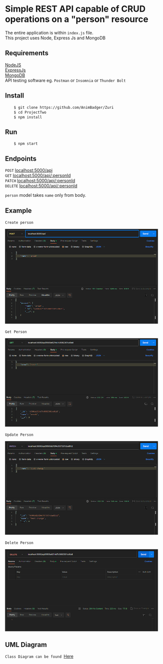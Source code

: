# Simple REST API capable of CRUD operations on a "person" resource
The entire application is within ``index.js`` file.  
This project uses Node, Express Js and MongoDB  

## Requirements
[NodeJS](https://nodejs.com)  
[ExpressJs](https://expressjs.com)  
[MongoDB](https://mongodb.com)  
API testing software eg. ``Postman`` or ``Insomnia`` or ``Thunder Bolt``

## Install
```shell
    $ git clone https://github.com/AnimBadger/Zuri
    $ cd ProjectTwo
    $ npm install
```
## Run
```shell  
    $ npm start
```
## Endpoints
``POST`` <localhost:5000/api>  
``GET`` <localhost:5000/api/:personId>   
``PATCH`` <localhost:5000/api/:personId>  
``DELETE`` <localhost:5000/api/:personId>  

``person`` model takes ``name`` only from body.  
## Example
``Create person``  

![Create Person](./src/images/create_person.png)  

``Get Person``  

![Get Person](./src/images/get_person.png)  

``Update Person``  

![Patch Person](./src/images/patch_person.png)  

``Delete Person``  

![Delete Person](./src/images/delete_person.png)  

## UML Diagram  
``Class Diagram can be found ``[Here](https://share.ue.internxt.com/sh/file/60c3b038f0e50a0eab38/69053cc3fc010c77e802d172813a809cecd3b83729ef0ff0eb212a541a5c9f43)